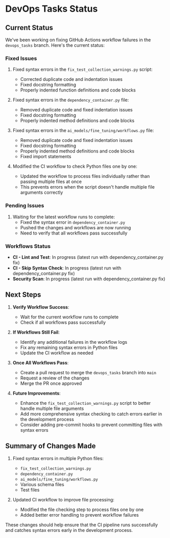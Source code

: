 # DevOps Tasks Status

## Current Status

We've been working on fixing GitHub Actions workflow failures in the `devops_tasks` branch. Here's the current status:

### Fixed Issues
1. Fixed syntax errors in the `fix_test_collection_warnings.py` script:
   - Corrected duplicate code and indentation issues
   - Fixed docstring formatting
   - Properly indented function definitions and code blocks

2. Fixed syntax errors in the `dependency_container.py` file:
   - Removed duplicate code and fixed indentation issues
   - Fixed docstring formatting
   - Properly indented method definitions and code blocks

3. Fixed syntax errors in the `ai_models/fine_tuning/workflows.py` file:
   - Removed duplicate code and fixed indentation issues
   - Fixed docstring formatting
   - Properly indented method definitions and code blocks
   - Fixed import statements

4. Modified the CI workflow to check Python files one by one:
   - Updated the workflow to process files individually rather than passing multiple files at once
   - This prevents errors when the script doesn't handle multiple file arguments correctly

### Pending Issues
1. Waiting for the latest workflow runs to complete:
   - Fixed the syntax error in `dependency_container.py`
   - Pushed the changes and workflows are now running
   - Need to verify that all workflows pass successfully

### Workflows Status

- **CI - Lint and Test**: In progress (latest run with dependency_container.py fix)
- **CI - Skip Syntax Check**: In progress (latest run with dependency_container.py fix)
- **Security Scan**: In progress (latest run with dependency_container.py fix)

## Next Steps

1. **Verify Workflow Success**:
   - Wait for the current workflow runs to complete
   - Check if all workflows pass successfully

2. **If Workflows Still Fail**:
   - Identify any additional failures in the workflow logs
   - Fix any remaining syntax errors in Python files
   - Update the CI workflow as needed

3. **Once All Workflows Pass**:
   - Create a pull request to merge the `devops_tasks` branch into `main`
   - Request a review of the changes
   - Merge the PR once approved

4. **Future Improvements**:
   - Enhance the `fix_test_collection_warnings.py` script to better handle multiple file arguments
   - Add more comprehensive syntax checking to catch errors earlier in the development process
   - Consider adding pre-commit hooks to prevent committing files with syntax errors

## Summary of Changes Made

1. Fixed syntax errors in multiple Python files:
   - `fix_test_collection_warnings.py`
   - `dependency_container.py`
   - `ai_models/fine_tuning/workflows.py`
   - Various schema files
   - Test files

2. Updated CI workflow to improve file processing:
   - Modified the file checking step to process files one by one
   - Added better error handling to prevent workflow failures

These changes should help ensure that the CI pipeline runs successfully and catches syntax errors early in the development process.
